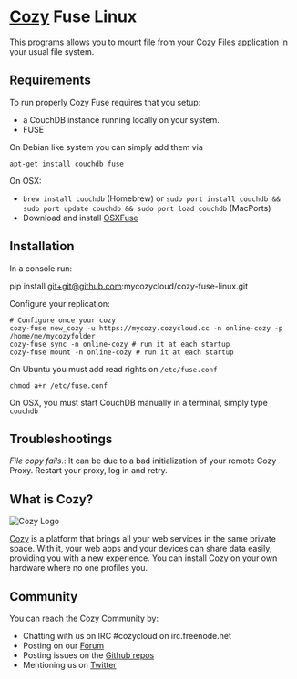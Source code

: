 # [Cozy](http://cozy.io) Fuse Linux

This programs allows you to mount file from your Cozy Files application in your
usual file system.


## Requirements

To run properly Cozy Fuse requires that you setup:

* a CouchDB instance running locally on your system.
* FUSE

On Debian like system you can simply add them via

    apt-get install couchdb fuse

On OSX:
* `brew install couchdb` (Homebrew) or `sudo port install couchdb && sudo port update couchdb && sudo port load couchdb` (MacPorts)
* Download and install [OSXFuse](http://osxfuse.github.io/)

## Installation

In a console run:

   pip install git+git@github.com:mycozycloud/cozy-fuse-linux.git


Configure your replication:

    # Configure once your cozy
    cozy-fuse new_cozy -u https://mycozy.cozycloud.cc -n online-cozy -p /home/me/mycozyfolder
    cozy-fuse sync -n online-cozy # run it at each startup
    cozy-fuse mount -n online-cozy # run it at each startup

On Ubuntu you must add read rights on `/etc/fuse.conf`

    chmod a+r /etc/fuse.conf

On OSX, you must start CouchDB manually in a terminal, simply type `couchdb`


## Troubleshootings

*File copy fails.*: It can be due to a bad initialization of your remote Cozy
Proxy. Restart your proxy, log in and retry.

## What is Cozy?

![Cozy
Logo](https://raw.github.com/mycozycloud/cozy-setup/gh-pages/assets/images/happycloud.png)

[Cozy](http://cozy.io) is a platform that brings all your web services in the
same private space.  With it, your web apps and your devices can share data
easily, providing you
with a new experience. You can install Cozy on your own hardware where no one
profiles you.

## Community

You can reach the Cozy Community by:

* Chatting with us on IRC #cozycloud on irc.freenode.net
* Posting on our
  [Forum](https://groups.google.com/forum/?fromgroups#!forum/cozy-cloud)
* Posting issues on the [Github repos](https://github.com/mycozycloud/)
* Mentioning us on [Twitter](http://twitter.com/mycozycloud)

